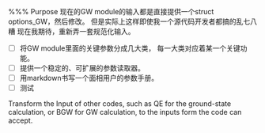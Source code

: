 %%% Purpose
现在的GW module的输入都是直接提供一个struct options_GW，然后修改。
但是实际上这样即使我一个源代码开发者都搞的乱七八糟
现在我期待，重新弄一套规范化输入。
- [ ] 将GW module里面的关键参数分成几大类，
每一大类对应着某一个关键功能。
- [ ] 提供一个稳定的、可扩展的参数读取器。
- [ ] 用markdown书写一个面相用户的参数手册。
- [ ] 测试

Transform the Input of other codes,
such as QE for the ground-state calculation, or BGW for GW calculation,
to the inputs form the code can accept.
